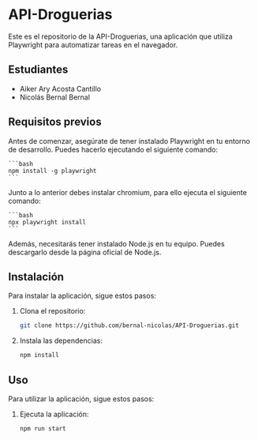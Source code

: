 # API-Droguerias

Este es el repositorio de la API-Droguerias, una aplicación que utiliza Playwright para automatizar tareas en el navegador.

## Estudiantes

- Aiker Ary Acosta Cantillo
- Nicolás Bernal Bernal

## Requisitos previos

Antes de comenzar, asegúrate de tener instalado Playwright en tu entorno de desarrollo. Puedes hacerlo ejecutando el siguiente comando:
    
    ```bash
    npm install -g playwright
    ```

Junto a lo anterior debes instalar chromium, para ello ejecuta el siguiente comando:

    ```bash
    npx playwright install
    ```

Además, necesitarás tener instalado Node.js en tu equipo. Puedes descargarlo desde la página oficial de Node.js.

## Instalación

Para instalar la aplicación, sigue estos pasos:

1. Clona el repositorio:

    ```bash
    git clone https://github.com/bernal-nicolas/API-Droguerias.git
    ```

2. Instala las dependencias:

    ```bash
    npm install
    ```

## Uso

Para utilizar la aplicación, sigue estos pasos:

1. Ejecuta la aplicación:

    ```bash
    npm run start
    ```


